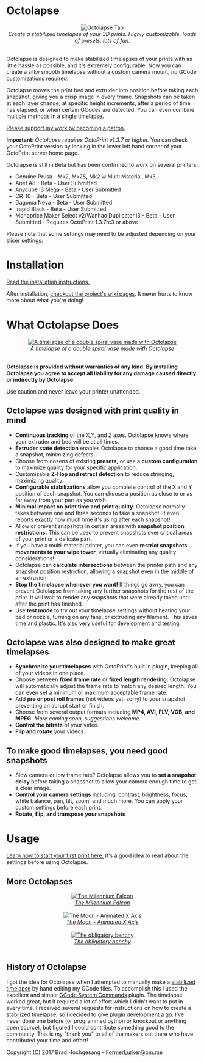 # Octolapse
<div align="center">
    <img src="https://raw.githubusercontent.com/FormerLurker/Octolapse/master/Extras/Wiki/assets/img/tab_mini.png" alt="Octolapse Tab"/>
    <div>
        <i>Create a stabilized timelapse of your 3D prints.  Highly customizable, loads of presets, lots of fun.</i>
    </div>
    <br/>
</div>

Octolapse is designed to make stabilized timelapses of your prints with as little hassle as possible, and it's extremely configurable.  Now you can create a silky smooth timelapse without a custom camera mount, no GCode customizations required.

Octolapse moves the print bed and extruder into position before taking each snapshot, giving you a crisp image in every frame.  Snapshots can be taken at each layer change, at specific height increments, after a period of time has elapsed, or when certain GCodes are detected.  You can even combine multiple methods in a single timelapse.

[Please support my work by becoming a patron.](https://www.patreon.com/bePatron?u=9588101)

**Important**:  *Octolapse requires OctoPrint v1.3.7 or higher.*  You can check your OctoPrint version by looking in the lower left hand corner of your OctoPrint server home page.

Octolapse is still in Beta but has been confirmed to work on several printers:

*  Genuine Prusa - Mk2, Mk2S, Mk2 w Multi Material, Mk3
*  Anet A8 - Beta - User Submitted
*  Anycube I3 Mega - Beta - User Submitted
*  CR-10 - Beta - User Submitted
*  Dagoma Neva - Beta - User Submitted
*  Irapid Black - Beta - User Submitted
*  Monoprice Maker Select v2/Wanhao Duplicator i3 - Beta - User Submitted - Requires OctoPrint 1.3.7rc3 or above

Please note that some settings may need to be adjusted depending on your slicer settings.

# Installation

[Read the installation instructions.](https://github.com/FormerLurker/Octolapse/wiki/Installation)

After installation, [checkout the project's wiki pages](https://github.com/FormerLurker/Octolapse/wiki).  It never hurts to know more about what you're doing!

# What Octolapse Does

<div align="center">
    <a href="https://youtu.be/er0VCYen1MY" title="Watch on youtube">
        <img src="https://img.youtube.com/vi/er0VCYen1MY/0.jpg" alt="A timelapse of a double spiral vase made with Octolapse"/>
    </a>
    <div>
        <a href="https://www.thingiverse.com/thing:570288" alt="Link to the model from this video" title="view model on thingiverse" target="_blank">
  <i>A timelapse of a double spiral vase made with Octolapse</i>
</a>
    </div>
    <br/>
</div>

**Octolapse is provided without warranties of any kind.  By installing Octolapse you agree to accept all liability for any damage caused directly or indirectly by Octolapse.**

Use caution and never leave your printer unattended.

## Octolapse was designed with print quality in mind
* **Continuous tracking** of the X,Y, and Z axes.  Octolapse knows where your extruder and bed will be at all times.
* **Extruder state detection** enables Octolapse to choose a good time take a snapshot, minimizing defects.
* Choose from dozens of existing **presets,** or use a **custom configuration** to maximize quality for your specific application.
* Customizable **Z-Hop and retract detection** to reduce stringing, maximizing quality.
* **Configurable stabilizations** allow you complete control of the X and Y position of each snapshot.  You can choose a position as close to or as far away from your part as you wish.
* **Minimal impact on print time and print quality.**  Octolapse normally takes between one and three seconds to take a snapshot.  It even reports exactly how much time it's using after each snapshot!
* Allow or prevent snapshots in certain areas with **snapshot position restrictions.**  This can be used to prevent snapshots over critical areas of your print or a delicate part.
* If you have a multi-material printer, you can even **restrict snapshots movements to your wipe tower**, virtually eliminating any quality considerations!
* Octolapse can **calculate intersections** between the printer path and any snapshot position restriction, allowing a snapshot even in the middle of an extrusion.
* **Stop the timelapse whenever you want!**  If things go awry, you can prevent Octolapse from taking any further snapshots for the rest of the print.  It will wait to render any snapshots that were already taken until after the print has finished.
* Use **test mode** to try out your timelapse settings without heating your bed or nozzle, turning on any fans, or extruding any filament.  This saves time and plastic.  It's also very useful for development and testing.
## Octolapse was also designed to make great timelapses
* **Synchronize your timelapses** with OctoPrint's built in plugin, keeping all of your videos in one place.
* Choose between **fixed frame rate** or **fixed length rendering.**  Octolapse will automatically adjust the frame rate to match any desired length.  You can even set a minimum or maximum acceptable frame rate.
* Add **pre or post roll frames** (not videos yet, sorry) to your snapshot preventing an abrupt start or finish.
* Choose from several output formats including **MP4, AVI, FLV, VOB, and MPEG.**  *More coming soon, suggestions welcome.*
* **Control the bitrate** of your video.
* **Flip and rotate** your videos.
## To make good timelapses, you need good snapshots
* Slow camera or low frame rate?  Octolapse allows you to **set a snapshot delay** before taking a snapshot to allow your camera enough time to get a clear image.
* **Control your camera settings** including: contrast, brightness, focus, white balance, pan, tilt, zoom, and much more.  You can apply your custom settings before each print.
* **Rotate, flip, and transpose your snapshots**

# Usage
[Learn how to start your first print here.](https://github.com/FormerLurker/Octolapse/wiki/Usage)  It's a good idea to read about the settings before using Octolapse.


## More Octolapses
<div align="center">
    <a href="https://youtu.be/dYbWfBCLNbI" title="Watch on youtube">
        <img src="https://img.youtube.com/vi/dYbWfBCLNbI/0.jpg" alt="The Milennium Falcon"/>
    </a>
    <div>
        <a href="https://www.thingiverse.com/thing:919475" alt="Link to the model from this video" title="view model on thingiverse" target="_blank">
            <i>The Milennium Falcon</i>
        </a>
    </div>
    <br/>
</div>

<div align="center">
    <a href="https://youtu.be/4kEHbRrp2Jk" title="Watch on youtube">
        <img src="https://img.youtube.com/vi/4kEHbRrp2Jk/0.jpg" alt="The Moon - Animated X Axis"/>
    </a>
    <div>
        <a href="https://www.thingiverse.com/thing:2531838" alt="Link to the model from this video" title="view model on thingiverse" target="_blank">
            <i>The Moon - Animated X Axis</i>
        </a>
    </div>
    <br/>
</div>

<div align="center">
    <a href="https://youtu.be/Ra5Jjq-nJfA" title="Watch on youtube">
        <img src="https://img.youtube.com/vi/Ra5Jjq-nJfA/0.jpg" alt="The obligatory benchy"/>
    </a>
    <div>
        <a href="https://www.thingiverse.com/thing:763622" alt="Link to the model from this video" title="view model on thingiverse" target="_blank">
            <i>The obligatory benchy</i>
        </a>
    </div>
    <br/>
</div>

## History of Octolapse
I got the idea for Octolapse when I attempted to manually make a [stabilized timelapse](https://youtu.be/xZlP4vpAKNc) by hand editing my GCode files.  To accomplish this I used the excellent and simple [GCode System Commands](https://github.com/kantlivelong/OctoPrint-GCodesystemCommands) plugin.  The timelapse worked great, but it required a lot of effort which I didn't want to put in every time.  I received several requests for instructions on how to create a stabilized timelapse, so I decided to give plugin development a go.  I've never done one before (or programmed python or knockout or anything open source), but figured I could contribute something good to the community.  This is my "thank you" to all of the makers out there who have contributed your time and effort!


Copyright (C) 2017  Brad Hochgesang - FormerLurker@pm.me
